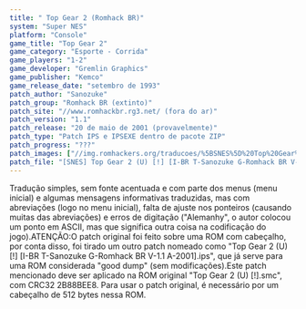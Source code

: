 ```yaml
---
title: " Top Gear 2 (Romhack BR)"
system: "Super NES"
platform: "Console"
game_title: "Top Gear 2"
game_category: "Esporte - Corrida"
game_players: "1-2"
game_developer: "Gremlin Graphics"
game_publisher: "Kemco"
game_release_date: "setembro de 1993"
patch_author: "Sanozuke"
patch_group: "Romhack BR (extinto)"
patch_site: "//www.romhackbr.rg3.net/ (fora do ar)"
patch_version: "1.1"
patch_release: "20 de maio de 2001 (provavelmente)"
patch_type: "Patch IPS e IPSEXE dentro de pacote ZIP"
patch_progress: "???"
patch_images: ["//img.romhackers.org/traducoes/%5BSNES%5D%20Top%20Gear%202%20-%20Romhack%20BR%20-%201.png","//img.romhackers.org/traducoes/%5BSNES%5D%20Top%20Gear%202%20-%20Romhack%20BR%20-%202.png","//img.romhackers.org/traducoes/%5BSNES%5D%20Top%20Gear%202%20-%20Romhack%20BR%20-%203.png"]
patch_file: "[SNES] Top Gear 2 (U) [!] [I-BR T-Sanozuke G-Romhack BR V-1.1 A-2001].zip"
---
```

Tradução simples, sem fonte acentuada e com parte dos menus (menu inicial) e algumas mensagens informativas traduzidas, mas com abreviações (logo no menu inicial), falta de ajuste nos ponteiros (causando muitas das abreviações) e erros de digitação ("Alemanhy", o autor colocou um ponto em ASCII, mas que significa outra coisa na codificação do jogo).ATENÇÃO:O patch original foi feito sobre uma ROM com cabeçalho, por conta disso, foi tirado um outro patch nomeado como "Top Gear 2 (U) [!] [I-BR T-Sanozuke G-Romhack BR V-1.1 A-2001].ips", que já serve para uma ROM considerada "good dump" (sem modificações).Este patch mencionado deve ser aplicado na ROM original "Top Gear 2 (U) [!].smc", com CRC32 2B88BEE8. Para usar o patch original, é necessário por um cabeçalho de 512 bytes nessa ROM.